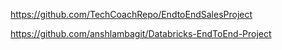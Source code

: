 https://github.com/TechCoachRepo/EndtoEndSalesProject

https://github.com/anshlambagit/Databricks-EndToEnd-Project
